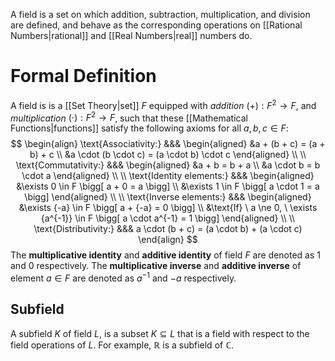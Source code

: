 A field is a set on which addition, subtraction, multiplication, and division are defined, and behave as the corresponding operations on [[Rational Numbers|rational]] and [[Real Numbers|real]] numbers do.

# Formal Definition
A field is is a [[Set Theory|set]] $F$ equipped with *addition* $(+): F^2 \to F$, and *multiplication* $(\cdot): F^2 \to F$, such that these [[Mathematical Functions|functions]] satisfy the following axioms for all $a,b,c \in F$:
$$
\begin{align}
\text{Associativity:} &&& \begin{aligned}
&a + (b + c) = (a + b) + c \\
&a \cdot (b \cdot c) = (a \cdot b) \cdot c
\end{aligned} \\ \\
\text{Commutativity:} &&& \begin{aligned}
&a + b = b + a \\
&a \cdot b = b \cdot a
\end{aligned} \\ \\
\text{Identity elements:} &&& \begin{aligned}
&\exists 0 \in F \bigg[ a + 0 = a \bigg] \\
&\exists 1 \in F \bigg[ a \cdot 1 = a \bigg]
\end{aligned} \\ \\
\text{Inverse elements:} &&& \begin{aligned}
&\exists {-a} \in F \bigg[ a + {-a} = 0 \bigg] \\
&\text{If} \ a \ne 0, \ \exists {a^{-1}} \in F \bigg[ a \cdot a^{-1} = 1 \bigg]
\end{aligned} \\ \\
\text{Distributivity:} &&& a \cdot (b + c) = (a \cdot b) + (a \cdot c)
\end{align}
$$
The **multiplicative identity** and **additive identity** of field $F$ are denoted as $1$ and $0$ respectively. The **multiplicative inverse** and **additive inverse** of element $a \in F$ are denoted as $a^{-1}$ and ${-a}$ respectively.

## Subfield
A subfield $K$ of field $L$, is a subset $K \subseteq L$ that is a field with respect to the field operations of $L$. For example, $\mathbb{R}$ is a subfield of $\mathbb{C}$.
